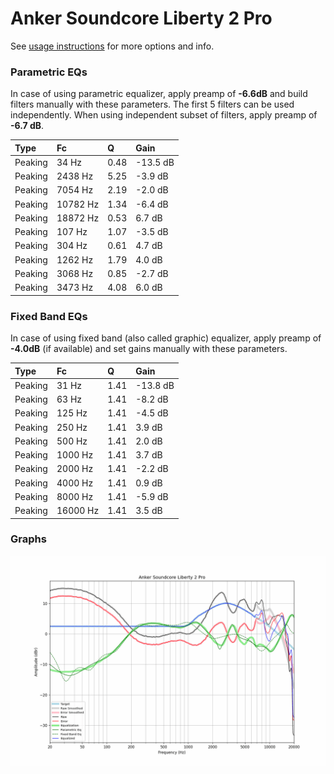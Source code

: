 # Anker Soundcore Liberty 2 Pro
See [usage instructions](https://github.com/jaakkopasanen/AutoEq#usage) for more options and info.

### Parametric EQs
In case of using parametric equalizer, apply preamp of **-6.6dB** and build filters manually
with these parameters. The first 5 filters can be used independently.
When using independent subset of filters, apply preamp of **-6.7 dB**.

| Type    | Fc       |    Q | Gain     |
|:--------|:---------|:-----|:---------|
| Peaking | 34 Hz    | 0.48 | -13.5 dB |
| Peaking | 2438 Hz  | 5.25 | -3.9 dB  |
| Peaking | 7054 Hz  | 2.19 | -2.0 dB  |
| Peaking | 10782 Hz | 1.34 | -6.4 dB  |
| Peaking | 18872 Hz | 0.53 | 6.7 dB   |
| Peaking | 107 Hz   | 1.07 | -3.5 dB  |
| Peaking | 304 Hz   | 0.61 | 4.7 dB   |
| Peaking | 1262 Hz  | 1.79 | 4.0 dB   |
| Peaking | 3068 Hz  | 0.85 | -2.7 dB  |
| Peaking | 3473 Hz  | 4.08 | 6.0 dB   |

### Fixed Band EQs
In case of using fixed band (also called graphic) equalizer, apply preamp of **-4.0dB**
(if available) and set gains manually with these parameters.

| Type    | Fc       |    Q | Gain     |
|:--------|:---------|:-----|:---------|
| Peaking | 31 Hz    | 1.41 | -13.8 dB |
| Peaking | 63 Hz    | 1.41 | -8.2 dB  |
| Peaking | 125 Hz   | 1.41 | -4.5 dB  |
| Peaking | 250 Hz   | 1.41 | 3.9 dB   |
| Peaking | 500 Hz   | 1.41 | 2.0 dB   |
| Peaking | 1000 Hz  | 1.41 | 3.7 dB   |
| Peaking | 2000 Hz  | 1.41 | -2.2 dB  |
| Peaking | 4000 Hz  | 1.41 | 0.9 dB   |
| Peaking | 8000 Hz  | 1.41 | -5.9 dB  |
| Peaking | 16000 Hz | 1.41 | 3.5 dB   |

### Graphs
![](./Anker%20Soundcore%20Liberty%202%20Pro.png)